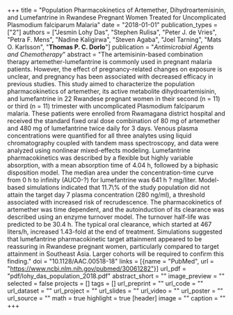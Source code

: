 +++
title = "Population Pharmacokinetics of Artemether, Dihydroartemisinin, and Lumefantrine in Rwandese Pregnant Women Treated for Uncomplicated Plasmodium falciparum Malaria"
date = "2018-01-01"
publication_types = ["2"]
authors = ["Jesmin Lohy Das", "Stephen Rulisa", "Peter J. de Vries", "Petra F. Mens", "Nadine Kaligirwa", "Steven Agaba", "Joel Tarning", "Mats O. Karlsson", "**Thomas P. C. Dorlo**"]
publication = "_Antimicrobial Agents and Chemotherapy_"
abstract = "The artemisinin-based combination therapy artemether-lumefantrine is commonly used in pregnant malaria patients. However, the effect of pregnancy-related changes on exposure is unclear, and pregnancy has been associated with decreased efficacy in previous studies. This study aimed to characterize the population pharmacokinetics of artemether, its active metabolite dihydroartemisinin, and lumefantrine in 22 Rwandese pregnant women in their second (n = 11) or third (n = 11) trimester with uncomplicated Plasmodium falciparum malaria. These patients were enrolled from Rwamagana district hospital and received the standard fixed oral dose combination of 80 mg of artemether and 480 mg of lumefantrine twice daily for 3 days. Venous plasma concentrations were quantified for all three analytes using liquid chromatography coupled with tandem mass spectroscopy, and data were analyzed using nonlinear mixed-effects modeling. Lumefantrine pharmacokinetics was described by a flexible but highly variable absorption, with a mean absorption time of 4.04 h, followed by a biphasic disposition model. The median area under the concentration-time curve from 0 h to infinity (AUC0-?) for lumefantrine was 641 h ? mg/liter. Model-based simulations indicated that 11.7\\% of the study population did not attain the target day 7 plasma concentration (280 ng/ml), a threshold associated with increased risk of recrudescence. The pharmacokinetics of artemether was time dependent, and the autoinduction of its clearance was described using an enzyme turnover model. The turnover half-life was predicted to be 30.4 h. The typical oral clearance, which started at 467 liters/h, increased 1.43-fold at the end of treatment. Simulations suggested that lumefantrine pharmacokinetic target attainment appeared to be reassuring in Rwandese pregnant women, particularly compared to target attainment in Southeast Asia. Larger cohorts will be required to confirm this finding."
doi = "10.1128/AAC.00518-18"
links = [{name = "PubMed", url = "https://www.ncbi.nlm.nih.gov/pubmed/30061282"}]
url_pdf = "pdf/lohy_das_population_2018.pdf"
abstract_short = ""
image_preview = ""
selected = false
projects = []
tags = []
url_preprint = ""
url_code = ""
url_dataset = ""
url_project = ""
url_slides = ""
url_video = ""
url_poster = ""
url_source = ""
math = true
highlight = true
[header]
image = ""
caption = ""
+++
